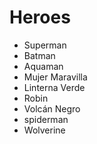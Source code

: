 # Heroes

* Superman
* Batman
* Aquaman
* Mujer Maravilla
* Linterna Verde
* Robin
* Volcán Negro
* spiderman
* Wolverine
